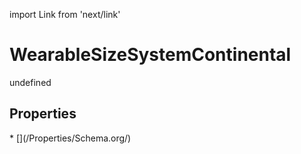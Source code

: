 import Link from 'next/link'
# WearableSizeSystemContinental

undefined

## Properties

<Grid>
* [](/Properties/Schema.org/)

</Grid>

